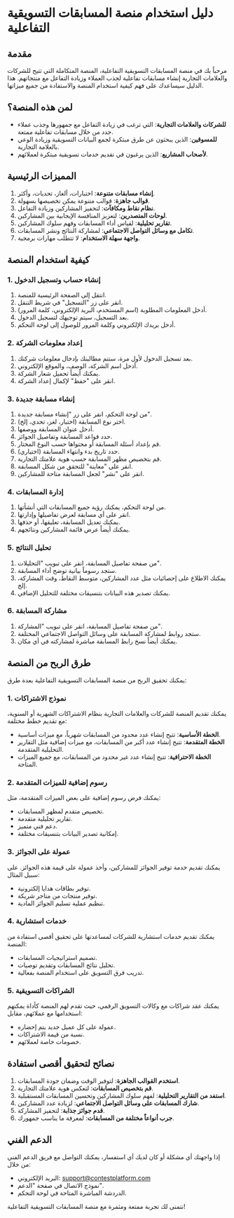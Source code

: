 # دليل استخدام منصة المسابقات التسويقية التفاعلية

## مقدمة

مرحباً بك في منصة المسابقات التسويقية التفاعلية، المنصة المتكاملة التي تتيح للشركات والعلامات التجارية إنشاء مسابقات تفاعلية لجذب العملاء وزيادة التفاعل مع منتجاتهم. هذا الدليل سيساعدك على فهم كيفية استخدام المنصة والاستفادة من جميع ميزاتها.

## لمن هذه المنصة؟

- **للشركات والعلامات التجارية**: التي ترغب في زيادة التفاعل مع جمهورها وجذب عملاء جدد من خلال مسابقات تفاعلية ممتعة.
- **للمسوقين**: الذين يبحثون عن طرق مبتكرة لجمع البيانات التسويقية وزيادة الوعي بالعلامة التجارية.
- **لأصحاب المشاريع**: الذين يرغبون في تقديم خدمات تسويقية مبتكرة لعملائهم.

## المميزات الرئيسية

1. **إنشاء مسابقات متنوعة**: اختبارات، ألغاز، تحديات، وأكثر.
2. **قوالب جاهزة**: قوالب متنوعة يمكن تخصيصها بسهولة.
3. **نظام نقاط ومكافآت**: لتحفيز المشاركين وزيادة التفاعل.
4. **لوحات المتصدرين**: لتعزيز المنافسة الإيجابية بين المشاركين.
5. **تقارير تحليلية**: لقياس أداء المسابقات وفهم سلوك المشاركين.
6. **تكامل مع وسائل التواصل الاجتماعي**: لمشاركة النتائج ونشر المسابقات.
7. **واجهة سهلة الاستخدام**: لا تتطلب مهارات برمجية.

## كيفية استخدام المنصة

### 1. إنشاء حساب وتسجيل الدخول

1. انتقل إلى الصفحة الرئيسية للمنصة.
2. انقر على زر "التسجيل" في شريط التنقل.
3. أدخل المعلومات المطلوبة (اسم المستخدم، البريد الإلكتروني، كلمة المرور).
4. بعد التسجيل، سيتم توجيهك لتسجيل الدخول.
5. أدخل بريدك الإلكتروني وكلمة المرور للوصول إلى لوحة التحكم.

### 2. إعداد معلومات الشركة

1. بعد تسجيل الدخول لأول مرة، ستتم مطالبتك بإدخال معلومات شركتك.
2. أدخل اسم الشركة، الوصف، والموقع الإلكتروني.
3. يمكنك أيضاً تحميل شعار الشركة.
4. انقر على "حفظ" لإكمال إعداد الشركة.

### 3. إنشاء مسابقة جديدة

1. من لوحة التحكم، انقر على زر "إنشاء مسابقة جديدة".
2. اختر نوع المسابقة (اختبار، لغز، تحدي، إلخ).
3. أدخل عنوان المسابقة ووصفها.
4. حدد قواعد المسابقة وتفاصيل الجوائز.
5. قم بإعداد أسئلة المسابقة أو محتواها حسب النوع المختار.
6. حدد تاريخ بدء وانتهاء المسابقة (اختياري).
7. قم بتخصيص مظهر المسابقة حسب هوية علامتك التجارية.
8. انقر على "معاينة" للتحقق من شكل المسابقة.
9. انقر على "نشر" لجعل المسابقة متاحة للمشاركين.

### 4. إدارة المسابقات

1. من لوحة التحكم، يمكنك رؤية جميع المسابقات التي أنشأتها.
2. انقر على أي مسابقة لعرض تفاصيلها وإدارتها.
3. يمكنك تعديل المسابقة، تعليقها، أو حذفها.
4. يمكنك أيضاً عرض قائمة المشاركين ونتائجهم.

### 5. تحليل النتائج

1. من صفحة تفاصيل المسابقة، انقر على تبويب "التحليلات".
2. ستجد رسوماً بيانية توضح أداء المسابقة.
3. يمكنك الاطلاع على إحصائيات مثل عدد المشاركين، متوسط النقاط، وقت المشاركة، إلخ.
4. يمكنك تصدير هذه البيانات بتنسيقات مختلفة للتحليل الإضافي.

### 6. مشاركة المسابقة

1. من صفحة تفاصيل المسابقة، انقر على تبويب "المشاركة".
2. ستجد روابط لمشاركة المسابقة على وسائل التواصل الاجتماعي المختلفة.
3. يمكنك أيضاً نسخ رابط المسابقة مباشرة لمشاركته في أي مكان.

## طرق الربح من المنصة

يمكنك تحقيق الربح من منصة المسابقات التسويقية التفاعلية بعدة طرق:

### 1. نموذج الاشتراكات

يمكنك تقديم المنصة للشركات والعلامات التجارية بنظام الاشتراكات الشهرية أو السنوية، مع تقديم خطط مختلفة:

- **الخطة الأساسية**: تتيح إنشاء عدد محدود من المسابقات شهرياً، مع ميزات أساسية.
- **الخطة المتقدمة**: تتيح إنشاء عدد أكبر من المسابقات، مع ميزات إضافية مثل التقارير التحليلية المتقدمة.
- **الخطة الاحترافية**: تتيح إنشاء عدد غير محدود من المسابقات، مع جميع الميزات المتاحة.

### 2. رسوم إضافية للميزات المتقدمة

يمكنك فرض رسوم إضافية على بعض الميزات المتقدمة، مثل:

- تخصيص متقدم لمظهر المسابقات.
- تقارير تحليلية متقدمة.
- دعم فني متميز.
- إمكانية تصدير البيانات بتنسيقات مختلفة.

### 3. عمولة على الجوائز

يمكنك تقديم خدمة توفير الجوائز للمشاركين، وأخذ عمولة على قيمة هذه الجوائز. على سبيل المثال:

- توفير بطاقات هدايا إلكترونية.
- توفير منتجات من متاجر شريكة.
- تنظيم عملية تسليم الجوائز المادية.

### 4. خدمات استشارية

يمكنك تقديم خدمات استشارية للشركات لمساعدتها على تحقيق أقصى استفادة من المنصة:

- تصميم استراتيجيات المسابقات.
- تحليل نتائج المسابقات وتقديم توصيات.
- تدريب فرق التسويق على استخدام المنصة بفعالية.

### 5. الشراكات التسويقية

يمكنك عقد شراكات مع وكالات التسويق الرقمي، حيث تقدم لهم المنصة كأداة يمكنهم استخدامها مع عملائهم، مقابل:

- عمولة على كل عميل جديد يتم إحضاره.
- نسبة من قيمة الاشتراكات.
- خصومات خاصة لعملائهم.

## نصائح لتحقيق أقصى استفادة

1. **استخدم القوالب الجاهزة**: لتوفير الوقت وضمان جودة المسابقات.
2. **قم بتخصيص المسابقات**: لتعكس هوية علامتك التجارية.
3. **استفد من التقارير التحليلية**: لفهم سلوك المشاركين وتحسين المسابقات المستقبلية.
4. **شارك المسابقات على وسائل التواصل الاجتماعي**: لزيادة عدد المشاركين.
5. **قدم جوائز جذابة**: لتحفيز المشاركة.
6. **جرب أنواعاً مختلفة من المسابقات**: لمعرفة ما يناسب جمهورك.

## الدعم الفني

إذا واجهتك أي مشكلة أو كان لديك أي استفسار، يمكنك التواصل مع فريق الدعم الفني من خلال:

- البريد الإلكتروني: support@contestplatform.com
- نموذج الاتصال في صفحة "الدعم".
- الدردشة المباشرة المتاحة في لوحة التحكم.

نتمنى لك تجربة ممتعة ومثمرة مع منصة المسابقات التسويقية التفاعلية!
